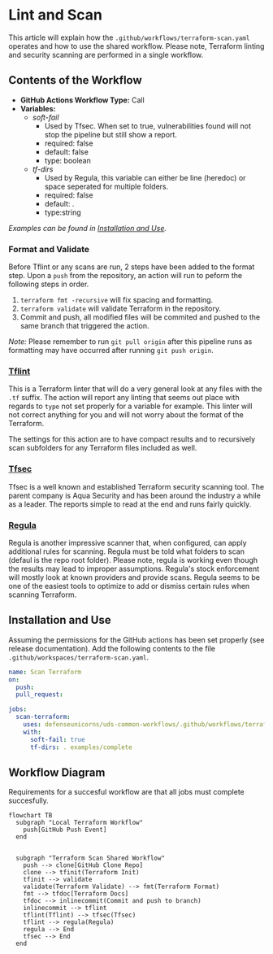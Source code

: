 # Lint and Scan

This article will explain how the `.github/workflows/terraform-scan.yaml` operates and how to use the shared workflow. Please note, Terraform linting and security scanning are performed in a single workflow.

## Contents of the Workflow

* **GitHub Actions Workflow Type:** Call
* **Variables:**
  * *soft-fail* 
    * Used by Tfsec. When set to true, vulnerabilities found will not stop the pipeline but still show a report.
  	* required: false
  	* default: false
  	* type: boolean
  * *tf-dirs*
    * Used by Regula, this variable can either be line (heredoc) or space seperated for multiple folders.
    * required: false
    * default: .
    * type:string

*Examples can be found in [Installation and Use](#installation-and-use).*

### Format and Validate

Before Tflint or any scans are run, 2 steps have been added to the format step. Upon a `push` from the repository, an action will run to peform the following steps in order. 

1. `terraform fmt -recursive` will fix spacing and formatting.
1. `terraform validate` will validate Terraform in the repository.
1. Commit and push, all modified files will be commited and pushed to the same branch that triggered the action. 

*Note:* Please remember to run `git pull origin` after this pipeline runs as formatting may have occurred after running `git push origin`.

### [Tflint](https://github.com/terraform-linters/setup-tflint)

This is a Terraform linter that will do a very general look at any files with the `.tf` suffix. The action will report any linting that seems out place with regards to `type` not set properly for a variable for example. This linter will not correct anything for you and will not worry about the format of the Terraform.

The settings for this action are to have compact results and to recursively scan subfolders for any Terraform files included as well.

### [Tfsec](https://github.com/aquasecurity/tfsec-action)

Tfsec is a well known and established Terraform security scanning tool. The parent company is Aqua Security and has been around the industry a while as a leader. The reports simple to read at the end and runs fairly quickly.

### [Regula](https://github.com/fugue/regula-action)

Regula is another impressive scanner that, when configured, can apply additional rules for scanning. Regula must be told what folders to scan (defaul is the repo root folder). Please note, regula is working even though the results may lead to improper assumptions. Regula's stock enforcement will mostly look at known providers and provide scans. Regula seems to be one of the easiest tools to optimize to add or dismiss certain rules when scanning Terraform.

## Installation and Use

Assuming the permissions for the GitHub actions has been set properly (see release documentation). Add the following contents to the file `.github/workspaces/terraform-scan.yaml`.

```yaml
name: Scan Terraform
on:
  push:
  pull_request:

jobs:
  scan-terraform:
    uses: defenseunicorns/uds-common-workflows/.github/workflows/terraform-scan.yaml@main
    with:
      soft-fail: true
      tf-dirs: . examples/complete
```

## Workflow Diagram

Requirements for a succesful workflow are that all jobs must complete succesfully.

```mermaid
flowchart TB
  subgraph "Local Terraform Workflow"
    push[GitHub Push Event]
  end


  subgraph "Terraform Scan Shared Workflow"
    push --> clone[GitHub Clone Repo]
    clone --> tfinit(Terraform Init)
    tfinit --> validate
    validate(Terraform Validate) --> fmt(Terraform Format)
    fmt --> tfdoc[Terraform Docs]
    tfdoc --> inlinecommit(Commit and push to branch)
    inlinecommit --> tflint
    tflint(Tflint) --> tfsec(Tfsec)
    tflint --> regula(Regula)
    regula --> End
    tfsec --> End
  end

```
